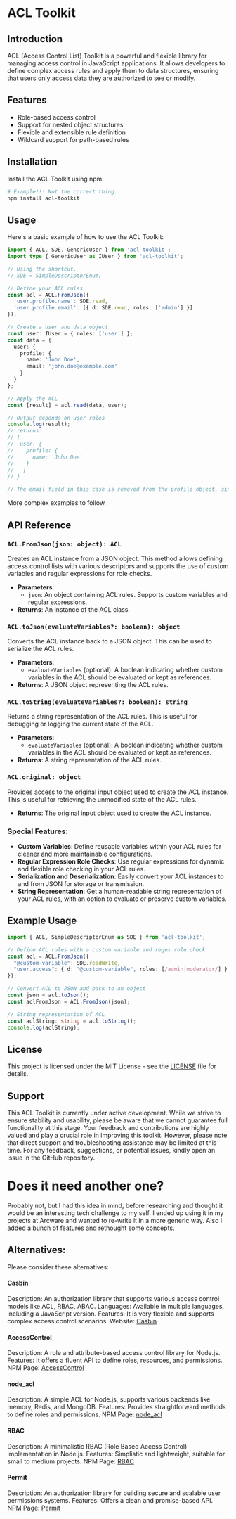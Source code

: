 # ACL Toolkit

## Introduction
ACL (Access Control List) Toolkit is a powerful and flexible library for managing access control in JavaScript applications. It allows developers to define complex access rules and apply them to data structures, ensuring that users only access data they are authorized to see or modify.

## Features
- Role-based access control
- Support for nested object structures
- Flexible and extensible rule definition
- Wildcard support for path-based rules

## Installation
Install the ACL Toolkit using npm:

```bash
# Example!!! Not the correct thing.
npm install acl-toolkit
```
## Usage
Here's a basic example of how to use the ACL Toolkit:

```ts
import { ACL, SDE, GenericUser } from 'acl-toolkit';
import type { GenericUser as IUser } from 'acl-toolkit';

// Using the shortcut.
// SDE = SimpleDescriptorEnum;

// Define your ACL rules
const acl = ACL.FromJson({
  'user.profile.name': SDE.read,
  'user.profile.email': [{ d: SDE.read, roles: ['admin'] }]
});

// Create a user and data object
const user: IUser = { roles: ['user'] };
const data = {
  user: {
    profile: {
      name: 'John Doe',
      email: 'john.doe@example.com'
    }
  }
};

// Apply the ACL
const [result] = acl.read(data, user);

// Output depends on user roles
console.log(result);
// returns:
// {
//  user: {
//    profile: {
//      name: 'John Doe'
//    }
//   }
// }

// The email field in this case is removed from the profile object, since the user has no admin role.
```

More complex examples to follow.

## API Reference

### `ACL.FromJson(json: object): ACL`
Creates an ACL instance from a JSON object. This method allows defining access control lists with various descriptors and supports the use of custom variables and regular expressions for role checks.

- **Parameters**:
  - `json`: An object containing ACL rules. Supports custom variables and regular expressions.
- **Returns**: An instance of the ACL class.

### `ACL.toJson(evaluateVariables?: boolean): object`
Converts the ACL instance back to a JSON object. This can be used to serialize the ACL rules.

- **Parameters**:
  - `evaluateVariables` (optional): A boolean indicating whether custom variables in the ACL should be evaluated or kept as references.
- **Returns**: A JSON object representing the ACL rules.

### `ACL.toString(evaluateVariables?: boolean): string`
Returns a string representation of the ACL rules. This is useful for debugging or logging the current state of the ACL.

- **Parameters**:
  - `evaluateVariables` (optional): A boolean indicating whether custom variables in the ACL should be evaluated or kept as references.
- **Returns**: A string representation of the ACL rules.

### `ACL.original: object`
Provides access to the original input object used to create the ACL instance. This is useful for retrieving the unmodified state of the ACL rules.

- **Returns**: The original input object used to create the ACL instance.

### Special Features:
- **Custom Variables**: Define reusable variables within your ACL rules for cleaner and more maintainable configurations.
- **Regular Expression Role Checks**: Use regular expressions for dynamic and flexible role checking in your ACL rules.
- **Serialization and Deserialization**: Easily convert your ACL instances to and from JSON for storage or transmission.
- **String Representation**: Get a human-readable string representation of your ACL rules, with an option to evaluate or preserve custom variables.

## Example Usage
```ts
import { ACL, SimpleDescriptorEnum as SDE } from 'acl-toolkit';

// Define ACL rules with a custom variable and regex role check
const acl = ACL.FromJson({
  "@custom-variable": SDE.readWrite,
  "user.access": { d: "@custom-variable", roles: [/admin|moderator/] }
});

// Convert ACL to JSON and back to an object
const json = acl.toJson();
const aclFromJson = ACL.FromJson(json);

// String representation of ACL
const aclString: string = acl.toString();
console.log(aclString);

``` 


<!-- ## Contributing
Contributions to the ACL Toolkit are welcome. Please follow the standard procedure for contributing to open source projects:

1. Fork the repository
2. Create a new branch for your feature or fix
3. Submit a pull request with a detailed description of your changes -->

## License
This project is licensed under the MIT License - see the [LICENSE](LICENSE.txt) file for details.

## Support
This ACL Toolkit is currently under active development. While we strive to ensure stability and usability, please be aware that we cannot guarantee full functionality at this stage. Your feedback and contributions are highly valued and play a crucial role in improving this toolkit. However, please note that direct support and troubleshooting assistance may be limited at this time. For any feedback, suggestions, or potential issues, kindly open an issue in the GitHub repository.


# Does it need another one?
Probably not, but I had this idea in mind, before researching and thought it would be an interesting tech challenge to my self.
I ended up using it in my projects at Arcware and wanted to re-write it in a more generic way.
Also I added a bunch of features and rethought some concepts.

## Alternatives:
Please consider these alternatives:

#### Casbin
Description: An authorization library that supports various access control models like ACL, RBAC, ABAC.
Languages: Available in multiple languages, including a JavaScript version.
Features: It is very flexible and supports complex access control scenarios.
Website: [Casbin](https://casbin.org/)

#### AccessControl
Description: A role and attribute-based access control library for Node.js.
Features: It offers a fluent API to define roles, resources, and permissions.
NPM Page: [AccessControl](https://www.npmjs.com/package/accesscontrol)

#### node_acl
Description: A simple ACL for Node.js, supports various backends like memory, Redis, and MongoDB.
Features: Provides straightforward methods to define roles and permissions.
NPM Page: [node_acl](https://www.npmjs.com/package/acl)

#### RBAC
Description: A minimalistic RBAC (Role Based Access Control) implementation in Node.js.
Features: Simplistic and lightweight, suitable for small to medium projects.
NPM Page: [RBAC](https://www.npmjs.com/package/rbac)

#### Permit
Description: An authorization library for building secure and scalable user permissions systems.
Features: Offers a clean and promise-based API.
NPM Page: [Permit](https://www.npmjs.com/package/permit)